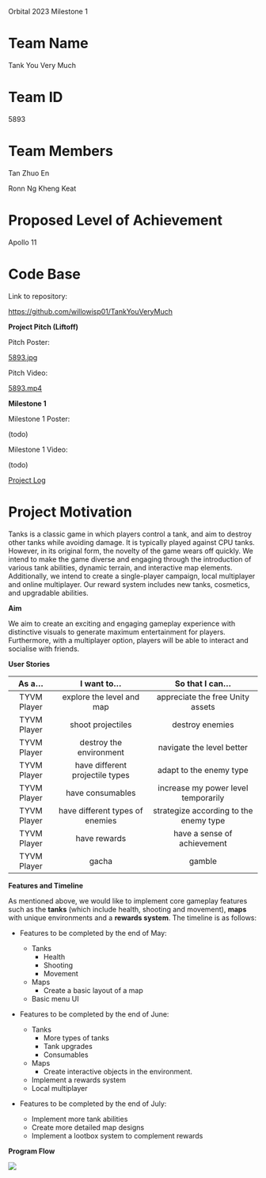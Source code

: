 ﻿<a name="_m1fc6n9fczfy"></a>Orbital 2023 Milestone 1

# <a name="_kyn4jn926xx6"></a>**Team Name**
Tank You Very Much 


# <a name="_19iu0o3jes7m"></a>**Team ID**
5893


# <a name="_3ath4a52ow80"></a>**Team Members**
Tan Zhuo En

Ronn Ng Kheng Keat


# <a name="_t4ulm9fj893z"></a>**Proposed Level of Achievement**
Apollo 11






























# <a name="_6iqdcg55aq5x"></a>**Code Base**
Link to repository:

<https://github.com/willowisp01/TankYouVeryMuch>


**Project Pitch (Liftoff)**

Pitch Poster:

[5893.jpg](https://drive.google.com/file/d/1D9WzgyLeXH-RecHeC5PS9Bi5luT51xo2/view?usp=share_link)

Pitch Video:

[5893.mp4](https://drive.google.com/file/d/1aFvFIxQi6zh1c5elX4fi-VvyPZFTJSZc/view?usp=share_link)


**Milestone 1** 

Milestone 1 Poster:

(todo)

Milestone 1 Video:

(todo)


[Project Log](https://docs.google.com/spreadsheets/d/1quSz3zc2BvAIu-BQ3Xgk_EfCRI6jFS2fdS3GZb3G5JI/edit?usp=share_link)


# <a name="_4kzifok6ycex"></a>**Project Motivation** 
Tanks is a classic game in which players control a tank, and aim to destroy other tanks while avoiding damage. It is typically played against CPU tanks. However, in its original form, the novelty of the game wears off quickly. We intend to make the game diverse and engaging through the introduction of various tank abilities, dynamic terrain, and interactive map elements. Additionally, we intend to create a single-player campaign, local multiplayer and online multiplayer. Our reward system includes new tanks, cosmetics, and upgradable abilities.


**Aim** 

We aim to create an exciting and engaging gameplay experience with distinctive visuals to generate maximum entertainment for players. Furthermore, with a multiplayer option, players will be able to interact and socialise with friends. 









**User Stories**


|**As a…**|**I want to…**|**So that I can…**|
| :-: | :-: | :-: |
|TYVM Player|explore the level and map|appreciate the free Unity assets|
|TYVM Player|shoot projectiles |destroy enemies|
|TYVM Player|destroy the environment|navigate the level better|
|TYVM Player|have different projectile types|adapt to the enemy type|
|TYVM Player|have consumables |increase my power level temporarily|
|TYVM Player|have different types of enemies|strategize according to the enemy type|
|TYVM Player|have rewards|have a sense of achievement|
|TYVM Player|gacha|gamble|



**Features and Timeline**

As mentioned above, we would like to implement core gameplay features such as the **tanks** (which include health, shooting and movement), **maps** with unique environments and a **rewards system**. The timeline is as follows:

- Features to be completed by the end of May:
  - Tanks
    - Health
    - Shooting
    - Movement 
  - Maps
    - Create a basic layout of a map
  - Basic menu UI

- Features to be completed by the end of June:
  - Tanks
    - More types of tanks
    - Tank upgrades
    - Consumables
  - Maps
    - Create interactive objects in the environment.
  - Implement a rewards system
  - Local multiplayer

- Features to be completed by the end of July:
  - Implement more tank abilities
  - Create more detailed map designs
  - Implement a lootbox system to complement rewards


**Program Flow**

![](Aspose.Words.a1816720-3e60-4aee-80ae-27301cc835e5.001.jpeg)
